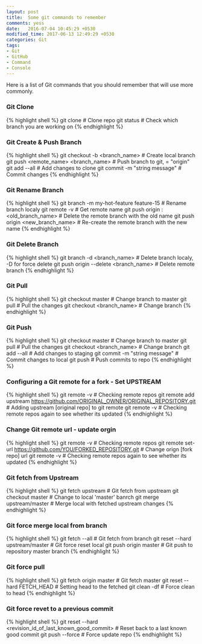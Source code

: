 ```yaml
---
layout: post
title:  Some git commands to remember
comments: yess
date:   2016-07-04 10:45:29 +0530
modified_time: 2017-06-13 12:49:29 +0530
categories: Git
tags:
- Git
- GitHub
- Command
- Console
---
```


Here is a list of Git commands that you should remember that will use more commonly. 

### Git Clone

{% highlight shell %}
git clone <repo> # Clone repo
git status # Check which branch you are working on
{% endhighlight %}   

### Git Create & Push Branch

{% highlight shell %}
git checkout -b <branch_name> # Create local branch
git push <remote_name> <branch_name> # Push branch to git, <remote-name> = "origin"
git add --all # Add changes to clone
git commit -m "string message" # Commit changes
{% endhighlight %}

### Git Rename Branch

{% highlight shell %}
git branch -m my-hot-feature feature-15 # Rename branch localy
git remote -v # Get remote name
git push origin :<old_branch_name> # Delete the remote branch with the old name
git push origin <new_branch_name> # Re-create the remote branch with the new name
{% endhighlight %}

### Git Delete Branch

{% highlight shell %}
git branch -d <branch_name> # Delete branch localy, -D for force delete
git push origin --delete <branch_name> # Delete remote branch
{% endhighlight %}

### Git Pull

{% highlight shell %}
git checkout master # Change branch to master
git pull # Pull the changes
git checkout <branch_name> # Change branch
{% endhighlight %}

### Git Push

{% highlight shell %}
git checkout master # Change branch to master
git pull # Pull the changes
git checkout <branch_name> # Change branch
git add --all # Add changes to staging
git commit -m "string message" # Commit changes to local
git push # Push commits to repo
{% endhighlight %}

### Configuring a Git remote for a fork - Set UPSTREAM

{% highlight shell %}
git remote -v # Checking remote repos
git remote add upstream <https://github.com/ORIGINAL_OWNER/ORIGINAL_REPOSITORY.git> # Adding upstream [original repo] to git remote
git remote -v # Checking remote repos again to see whether its updated
{% endhighlight %}

### Change Git remote url - update orgin

{% highlight shell %}
git remote -v # Checking remote repos
git remote set-url <https://github.com/YOU/FORKED_REPOSITORY.git> # Change orign [fork repo] url
git remote -v # Checking remote repos again to see whether its updated
{% endhighlight %}

### Git fetch from Upstream

{% highlight shell %}
git fetch upstream # Git fetch from upstream
git checkout master # Change to local 'master' banrch
git merge upstream/master # Merge local with fetched upstream changes
{% endhighlight %}

### Git force merge local from branch

{% highlight shell %}
git fetch --all # Git fetch from branch
git reset --hard upstream/master # Git force reset local
git push origin master # Git push to repository master branch
{% endhighlight %}

### Git force pull

{% highlight shell %}
git fetch origin master # Git fetch master
git reset --hard FETCH_HEAD # Setting head to the fetched
git clean -df # Force clean to head
{% endhighlight %}

### Git force revet to a previous commit

{% highlight shell %}
git reset --hard <revision_id_of_last_known_good_commit> # Reset back to a last known good commit
git push --force # Force update repo
{% endhighlight %}

